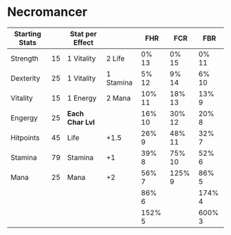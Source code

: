 # Necromancer
| Starting Stats |     | Stat per Effect   |           | FHR    | FCR    | FBR    |
| -------------- | --- | ----------------- | --------- | ------ | ------ | ------ |
| Strength       | 15  | 1 Vitality        | 2 Life    | 0% 13  | 0% 15  | 0% 11  | 
| Dexterity      | 25  | 1 Vitality        | 1 Stamina | 5% 12  | 9% 14  | 6% 10  |
| Vitality       | 15  | 1 Energy          | 2 Mana    | 10% 11 | 18% 13 | 13% 9  |
| Engergy        | 25  | **Each Char Lvl** |           | 16% 10 | 30% 12 | 20% 8  |
| Hitpoints      | 45  | Life              | +1.5      | 26% 9  | 48% 11 | 32% 7  |
| Stamina        | 79  | Stamina           | +1        | 39% 8  | 75% 10 | 52% 6  |
| Mana           | 25  | Mana              | +2        | 56% 7  | 125% 9 | 86% 5  |
|                |     |                   |           | 86% 6  |        | 174% 4 |
|                |     |                   |           | 152% 5 |        | 600% 3 |

